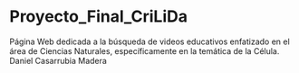 # Proyecto_Final_CriLiDa
Página Web dedicada a la búsqueda de videos educativos enfatizado en el área de Ciencias Naturales, específicamente en la temática de la Célula.
Daniel Casarrubia Madera
